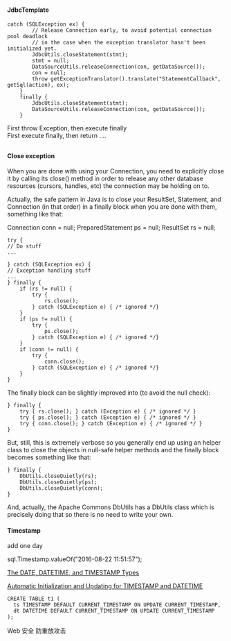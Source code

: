 
#### JdbcTemplate ####

    catch (SQLException ex) {
			// Release Connection early, to avoid potential connection pool deadlock
			// in the case when the exception translator hasn't been initialized yet.
			JdbcUtils.closeStatement(stmt);
			stmt = null;
			DataSourceUtils.releaseConnection(con, getDataSource());
			con = null;
			throw getExceptionTranslator().translate("StatementCallback", getSql(action), ex);
		}
		finally {
			JdbcUtils.closeStatement(stmt);
			DataSourceUtils.releaseConnection(con, getDataSource());
		}

First throw Exception, then execute finally  
First execute finally, then return ....

##

#### Close exception ####

When you are done with using your Connection, you need to explicitly close it by calling its close() method in order to release any other database resources (cursors, handles, etc) the connection may be holding on to.

Actually, the safe pattern in Java is to close your ResultSet, Statement, and Connection (in that order) in a finally block when you are done with them, something like that:

Connection conn = null;
PreparedStatement ps = null;
ResultSet rs = null;

    try {
    // Do stuff
    ...

    } catch (SQLException ex) {
    // Exception handling stuff
    ...
    } finally {
        if (rs != null) {
            try {
                rs.close();
            } catch (SQLException e) { /* ignored */}
        }
        if (ps != null) {
            try {
                ps.close();
            } catch (SQLException e) { /* ignored */}
        }
        if (conn != null) {
            try {
                conn.close();
            } catch (SQLException e) { /* ignored */}
        }
    }
The finally block can be slightly improved into (to avoid the null check):

    } finally {
        try { rs.close(); } catch (Exception e) { /* ignored */ }
        try { ps.close(); } catch (Exception e) { /* ignored */ }
        try { conn.close(); } catch (Exception e) { /* ignored */ }
    }
But, still, this is extremely verbose so you generally end up using an helper class to close the objects in null-safe helper methods and the finally block becomes something like that:

    } finally {
        DbUtils.closeQuietly(rs);
        DbUtils.closeQuietly(ps);
        DbUtils.closeQuietly(conn);
    }
And, actually, the Apache Commons DbUtils has a DbUtils class which is precisely doing that so there is no need to write your own.


#### Timestamp ####

add one day

sql.Timestamp.valueOf("2016-08-22 11:51:57");


[The DATE, DATETIME, and TIMESTAMP Types](http://dev.mysql.com/doc/refman/5.7/en/datetime.html)


[Automatic Initialization and Updating for TIMESTAMP and DATETIME](http://dev.mysql.com/doc/refman/5.7/en/timestamp-initialization.html)

    CREATE TABLE t1 (
      ts TIMESTAMP DEFAULT CURRENT_TIMESTAMP ON UPDATE CURRENT_TIMESTAMP,
      dt DATETIME DEFAULT CURRENT_TIMESTAMP ON UPDATE CURRENT_TIMESTAMP
    );

Web 安全 防重放攻击




 